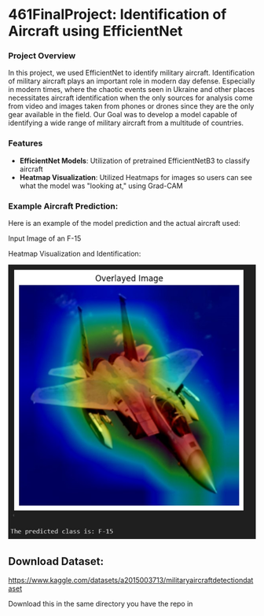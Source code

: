 # 461FinalProject: Identification of Aircraft using EfficientNet

### Project Overview
In this project, we used EfficientNet to identify military aircraft. Identification of military aircraft plays an important role in modern day defense. Especially in modern times, where the chaotic events seen in Ukraine and other places necessitates aircraft identification when the only sources for analysis come from video and images taken from phones or drones since they are the only gear available in the field. Our Goal was to develop a model capable of identifying a wide range of military aircraft from a multitude of countries.

### Features
* **EfficientNet Models**: Utilization of pretrained EfficientNetB3 to classify aircraft
* **Heatmap Visualization**: Utilized Heatmaps for images so users can see what the model was "looking at," using Grad-CAM



### Example Aircraft Prediction:
Here is an example of the model prediction and the actual aircraft used:

Input Image of an F-15

Heatmap Visualization and Identification:

![alt text](https://github.com/Jquijioc/461FinalProject/blob/main/GithubF15.jpg)


## Download Dataset:
https://www.kaggle.com/datasets/a2015003713/militaryaircraftdetectiondataset

Download this in the same directory you have the repo in
